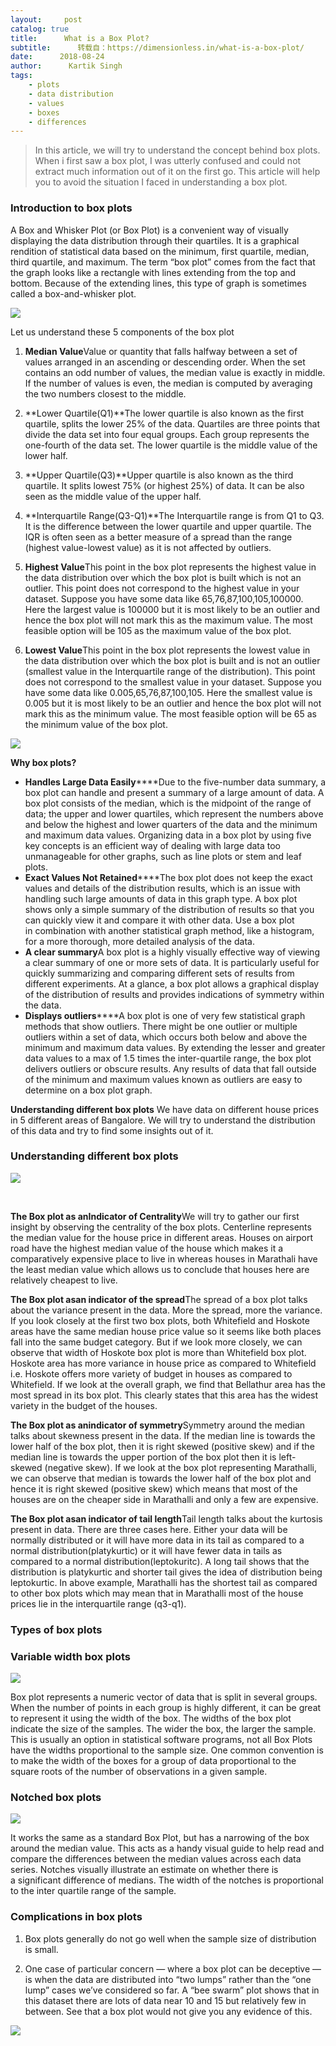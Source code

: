 ```yaml
---
layout:     post
catalog: true
title:      What is a Box Plot?
subtitle:      转载自：https://dimensionless.in/what-is-a-box-plot/
date:      2018-08-24
author:      Kartik Singh
tags:
    - plots
    - data distribution
    - values
    - boxes
    - differences
---
```


> In this article, we will try to understand the concept behind box plots. When i first saw a box plot, I was utterly confused and could not extract much information out of it on the first go. This article will help you to avoid the situation I faced in understanding a box plot.

### Introduction to box plots

A Box and Whisker Plot (or Box Plot) is a convenient way of visually displaying the data distribution through their quartiles. It is a graphical rendition of statistical data based on the minimum, first quartile, median, third quartile, and maximum. The term “box plot” comes from the fact that the graph looks like a rectangle with lines extending from the top and bottom. Because of the extending lines, this type of graph is sometimes called a box-and-whisker plot.


![](https://cdn-images-1.medium.com/max/800/0*l8gu2X9UAL2q3hsH.png)



Let us understand these 5 components of the box plot

1. **Median Value**Value or quantity that falls halfway between a set of values arranged in an ascending or descending order. When the set contains an odd number of values, the median value is exactly in middle. If the number of values is even, the median is computed by averaging the two numbers closest to the middle.

1. **Lower Quartile(Q1)**The lower quartile is also known as the first quartile, splits the lower 25% of the data. Quartiles are three points that divide the data set into four equal groups. Each group represents the one-fourth of the data set. The lower quartile is the middle value of the lower half.

1. **Upper Quartile(Q3)**Upper quartile is also known as the third quartile. It splits lowest 75% (or highest 25%) of data. It can be also seen as the middle value of the upper half.

1. **Interquartile Range(Q3-Q1)**The Interquartile range is from Q1 to Q3. It is the difference between the lower quartile and upper quartile. The IQR is often seen as a better measure of a spread than the range (highest value-lowest value) as it is not affected by outliers.

1. **Highest Value**This point in the box plot represents the highest value in the data distribution over which the box plot is built which is not an outlier. This point does not correspond to the highest value in your dataset. Suppose you have some data like 65,76,87,100,105,100000. Here the largest value is 100000 but it is most likely to be an outlier and hence the box plot will not mark this as the maximum value. The most feasible option will be 105 as the maximum value of the box plot.

1. **Lowest Value**This point in the box plot represents the lowest value in the data distribution over which the box plot is built and is not an outlier (smallest value in the Interquartile range of the distribution). This point does not correspond to the smallest value in your dataset. Suppose you have some data like 0.005,65,76,87,100,105. Here the smallest value is 0.005 but it is most likely to be an outlier and hence the box plot will not mark this as the minimum value. The most feasible option will be 65 as the minimum value of the box plot.



![](https://cdn-images-1.medium.com/max/800/0*Bip0Vw8cA1mhXfpJ.jpg)



**Why box plots?**

- **Handles Large Data Easily******Due to the five-number data summary, a box plot can handle and present a summary of a large amount of data. A box plot consists of the median, which is the midpoint of the range of data; the upper and lower quartiles, which represent the numbers above and below the highest and lower quarters of the data and the minimum and maximum data values. Organizing data in a box plot by using five key concepts is an efficient way of dealing with large data too unmanageable for other graphs, such as line plots or stem and leaf plots.
- **Exact Values Not Retained******The box plot does not keep the exact values and details of the distribution results, which is an issue with handling such large amounts of data in this graph type. A box plot shows only a simple summary of the distribution of results so that you can quickly view it and compare it with other data. Use a box plot in combination with another statistical graph method, like a histogram, for a more thorough, more detailed analysis of the data.
- **A clear summary**A box plot is a highly visually effective way of viewing a clear summary of one or more sets of data. It is particularly useful for quickly summarizing and comparing different sets of results from different experiments. At a glance, a box plot allows a graphical display of the distribution of results and provides indications of symmetry within the data.
- **Displays outliers******A box plot is one of very few statistical graph methods that show outliers. There might be one outlier or multiple outliers within a set of data, which occurs both below and above the minimum and maximum data values. By extending the lesser and greater data values to a max of 1.5 times the inter-quartile range, the box plot delivers outliers or obscure results. Any results of data that fall outside of the minimum and maximum values known as outliers are easy to determine on a box plot graph.

**Understanding different box plots**
We have data on different house prices in 5 different areas of Bangalore. We will try to understand the distribution of this data and try to find some insights out of it.

### **Understanding different box plots**


![](https://cdn-images-1.medium.com/max/800/1*rITjd02CxQqpQx8ANrjTag.png)



 

**The Box plot as an****Indicator of Centrality******We will try to gather our first insight by observing the centrality of the box plots. Centerline represents the median value for the house price in different areas. Houses on airport road have the highest median value of the house which makes it a comparatively expensive place to live in whereas houses in Marathali have the least median value which allows us to conclude that houses here are relatively cheapest to live.

**The Box plot as****an indicator of the spread******The spread of a box plot talks about the variance present in the data. More the spread, more the variance. If you look closely at the first two box plots, both Whitefield and Hoskote areas have the same median house price value so it seems like both places fall into the same budget category. But if we look more closely, we can observe that width of Hoskote box plot is more than Whitefield box plot. Hoskote area has more variance in house price as compared to Whitefield i.e. Hoskote offers more variety of budget in houses as compared to Whitefield. If we look at the overall graph, we find that Bellathur area has the most spread in its box plot. This clearly states that this area has the widest variety in the budget of the houses.

**The Box plot as an****indicator of symmetry******Symmetry around the median talks about skewness present in the data. If the median line is towards the lower half of the box plot, then it is right skewed (positive skew) and if the median line is towards the upper portion of the box plot then it is left-skewed (negative skew). If we look at the box plot representing Marathalli, we can observe that median is towards the lower half of the box plot and hence it is right skewed (positive skew) which means that most of the houses are on the cheaper side in Marathalli and only a few are expensive.

**The Box plot as****an indicator of tail length******Tail length talks about the kurtosis present in data. There are three cases here. Either your data will be normally distributed or it will have more data in its tail as compared to a normal distribution(platykurtic) or it will have fewer data in tails as compared to a normal distribution(leptokuritc). A long tail shows that the distribution is platykurtic and shorter tail gives the idea of distribution being leptokurtic. In above example, Marathalli has the shortest tail as compared to other box plots which may mean that in Marathalli most of the house prices lie in the interquartile range (q3-q1).

### **Types of box plots**

### **Variable width box plots**
![](https://cdn-images-1.medium.com/max/600/0*LU5CkroG611jykDi.png)


Box plot represents a numeric vector of data that is split in several groups. When the number of points in each group is highly different, it can be great to represent it using the width of the box. The widths of the box plot indicate the size of the samples. The wider the box, the larger the sample. This is usually an option in statistical software programs, not all Box Plots have the widths proportional to the sample size. One common convention is to make the width of the boxes for a group of data proportional to the square roots of the number of observations in a given sample.

### Notched box plots


![](https://cdn-images-1.medium.com/max/600/0*b2hFDqlvzPHaGvKq.png)



It works the same as a standard Box Plot, but has a narrowing of the box around the median value. This acts as a handy visual guide to help read and compare the differences between the median values across each data series. Notches visually illustrate an estimate on whether there is a significant difference of medians. The width of the notches is proportional to the inter quartile range of the sample.

### **Complications in box plots**

1. Box plots generally do not go well when the sample size of distribution is small.

1. One case of particular concern — where a box plot can be deceptive — is when the data are distributed into “two lumps” rather than the “one lump” cases we’ve considered so far. A “bee swarm” plot shows that in this dataset there are lots of data near 10 and 15 but relatively few in between. See that a box plot would not give you any evidence of this.

![](https://cdn-images-1.medium.com/max/800/1*o7mevMad7vhsiDxB9rs5kw.png)

